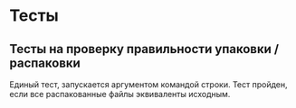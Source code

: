 # Тесты

## Тесты на проверку правильности упаковки / распаковки
Единый тест, запускается аргументом командой строки. Тест пройден, если все распакованные файлы эквиваленты исходным.


